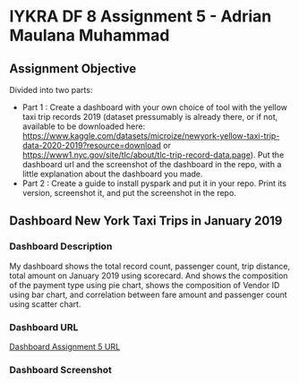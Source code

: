 # IYKRA DF 8 Assignment 5 - Adrian Maulana Muhammad
## Assignment Objective
Divided into two parts: 
- Part 1 :  Create a dashboard with your own choice of tool with the yellow taxi trip records 2019 (dataset pressumably is already there, or if not,  available to be downloaded here: https://www.kaggle.com/datasets/microize/newyork-yellow-taxi-trip-data-2020-2019?resource=download or https://www1.nyc.gov/site/tlc/about/tlc-trip-record-data.page). Put the dashboard url and the screenshot of the dashboard in the repo, with a little explanation about the dashboard you made.
- Part 2 : Create a guide to install pyspark and put it in your repo. Print its version, screenshot it, and put the screenshot in the repo.
## Dashboard New York Taxi Trips in January 2019
### Dashboard Description
My dashboard shows the total record count, passenger count, trip distance, total amount on January 2019 using scorecard. And shows the composition of the payment type using pie chart, shows the composition of Vendor ID using bar chart, and correlation between fare amount and passenger count using scatter chart.
### Dashboard URL
[Dashboard Assignment 5 URL](https://datastudio.google.com/reporting/3d269a08-bbab-4b7a-8223-f739ac0d30e9)
### Dashboard Screenshot
